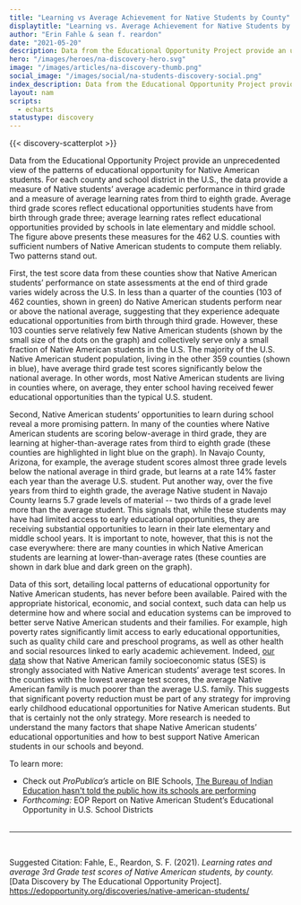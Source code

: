 ```yaml
---
title: "Learning vs Average Achievement for Native Students by County"
displaytitle: "Learning vs. Average Achievement for Native Students by County"
author: "Erin Fahle & sean f. reardon"
date: "2021-05-20"
description: Data from the Educational Opportunity Project provide an unprecedented view of the patterns of educational opportunity for Native American students.
hero: "/images/heroes/na-discovery-hero.svg"
image: "/images/articles/na-discovery-thumb.png"
social_image: "/images/social/na-students-discovery-social.png"
index_description: Data from the Educational Opportunity Project provide an unprecedented view of the patterns of educational opportunity for Native American students. For each county and school district in the U.S., the data provide a measure of Native students’ average academic performance in third grade and a measure of average learning rates from third to eighth grade. Average third grade scores reflect educational opportunities students have from birth through grade three; average learning rates reflect educational opportunities provided by schools in late elementary and middle school. The figure below presents these measures for the 462 U.S. counties with sufficient numbers of Native American students to compute them reliably. Two patterns stand out.
layout: nam
scripts:
  - echarts
statustype: discovery
---
```





<div class="visual__canvas">
  {{< discovery-scatterplot >}}
</div>

<span class="drop-cap">D</span>ata from the Educational Opportunity Project provide an unprecedented view of the patterns of educational opportunity for Native American students. For each county and school district in the U.S., the data provide a measure of Native students’ average academic performance in third grade and a measure of average learning rates from third to eighth grade. Average third grade scores reflect educational opportunities students have from birth through grade three; average learning rates reflect educational opportunities provided by schools in late elementary and middle school. The figure above presents these measures for the 462 U.S. counties with sufficient numbers of Native American students to compute them reliably. Two patterns stand out.

First, the test score data from these counties show that Native American students’ performance on state assessments at the end of third grade varies widely across the U.S. In less than a quarter of the counties (103 of 462 counties, shown in green) do Native American students perform near or above the national average, suggesting that they experience adequate educational opportunities from birth through third grade. However, these 103 counties serve relatively few Native American students (shown by the small size of the dots on the graph) and collectively serve only a small fraction of Native American students in the U.S. The majority of the U.S. Native American student population, living in the other 359 counties (shown in blue), have average third grade test scores significantly below the national average. In other words, most Native American students are living in counties where, on average, they enter school having received fewer educational opportunities than the typical U.S. student. 

Second, Native American students’ opportunities to learn during school reveal a more promising pattern. In many of the counties where Native American students are scoring below-average in third grade, they are learning at higher-than-average rates from third to eighth grade (these counties are highlighted in light blue on the graph). In Navajo County, Arizona, for example, the average student scores almost three grade levels below the national average in third grade, but learns at a rate 14% faster each year than the average U.S. student. Put another way, over the five years from third to eighth grade, the average Native student in Navajo County learns 5.7 grade levels of material -- two thirds of a grade level more than the average student. This signals that, while these students may have had limited access to early educational opportunities, they are receiving substantial opportunities to learn in their late elementary and middle school years. It is important to note, however, that this is not the case everywhere: there are many counties in which Native American students are learning at lower-than-average rates (these counties are shown in dark blue and dark green on the graph).

Data of this sort, detailing local patterns of educational opportunity for Native American students, has never before been available. Paired with the appropriate historical, economic, and social context, such data can help us determine how and where social and education systems can be improved to better serve Native American students and their families. For example, high poverty rates significantly limit access to early educational opportunities, such as quality child care and preschool programs, as well as other health and social resources linked to early academic achievement. Indeed, <a href="https://edopportunity.org/explorer/#/chart/none/counties/avg/ses/i/3.15/37.39/-96.78/">our data</a> show that Native American family socioeconomic status (SES) is strongly associated with Native American students’ average test scores. In the counties with the lowest average test scores, the average Native American family is much poorer than the average U.S. family. This suggests that significant poverty reduction must be part of any strategy for improving early childhood educational opportunities for Native American students. But that is certainly not the only strategy. More research is needed to understand the many factors that shape Native American students’ educational opportunities and how to best support Native American students in our schools and beyond. 


To learn more:

- Check out _ProPublica’s_ article on BIE Schools, <a href="https://www.propublica.org/article/the-bureau-of-indian-information-hasnt-told-the-public-how-its-schools-are-performing" target="_blank" rel="noopener noreferrer">The Bureau of Indian Education hasn't told the public how its schools are performing</a>
- _Forthcoming:_ EOP Report on Native American Student’s Educational Opportunity in U.S. School Districts
<br /><br />
<hr>
<br />

Suggested Citation:
Fahle, E., Reardon, S. F. (2021). _Learning rates and average 3rd Grade test scores of Native American students, by county._ [Data Discovery by The Educational Opportunity Project]. https://edopportunity.org/discoveries/native-american-students/


